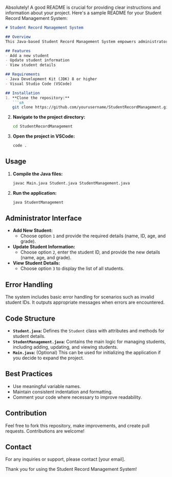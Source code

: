Absolutely! A good README is crucial for providing clear instructions and information about your project. Here's a sample README for your Student Record Management System:

```markdown
# Student Record Management System

## Overview
This Java-based Student Record Management System empowers administrators to efficiently handle student records. It offers functionalities to add new students, update student information, and view student details.

## Features
- Add a new student
- Update student information
- View student details

## Requirements
- Java Development Kit (JDK) 8 or higher
- Visual Studio Code (VSCode)

## Installation
1. **Clone the repository:**
   ```sh
   git clone https://github.com/yourusername/StudentRecordManagement.git
   ```
2. **Navigate to the project directory:**
   ```sh
   cd StudentRecordManagement
   ```
3. **Open the project in VSCode:**
   ```sh
   code .
   ```

## Usage
1. **Compile the Java files:**
   ```sh
   javac Main.java Student.java StudentManagement.java
   ```
2. **Run the application:**
   ```sh
   java StudentManagement
   ```

## Administrator Interface
- **Add New Student:**
  - Choose option `1` and provide the required details (name, ID, age, and grade).
- **Update Student Information:**
  - Choose option `2`, enter the student ID, and provide the new details (name, age, and grade).
- **View Student Details:**
  - Choose option `3` to display the list of all students.

## Error Handling
The system includes basic error handling for scenarios such as invalid student IDs. It outputs appropriate messages when errors are encountered.

## Code Structure
- **`Student.java`:** Defines the `Student` class with attributes and methods for student details.
- **`StudentManagement.java`:** Contains the main logic for managing students, including adding, updating, and viewing students.
- **`Main.java`:** (Optional) This can be used for initializing the application if you decide to expand the project.

## Best Practices
- Use meaningful variable names.
- Maintain consistent indentation and formatting.
- Comment your code where necessary to improve readability.

## Contribution
Feel free to fork this repository, make improvements, and create pull requests. Contributions are welcome!

## Contact
For any inquiries or support, please contact [your email].

Thank you for using the Student Record Management System!